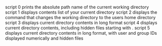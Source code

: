 script 0 prints the absolute path name of the current working directory
script 1 displays contents list of your current directory
script 2 displays the command that changes the working directory to the users home directory
script 3 displays current directory contents in long format
script 4 displays current directory contents, including hidden files starting with .
script 5 displays current directory contents in long format, with user and group IDs displayed numerically and hidden files
